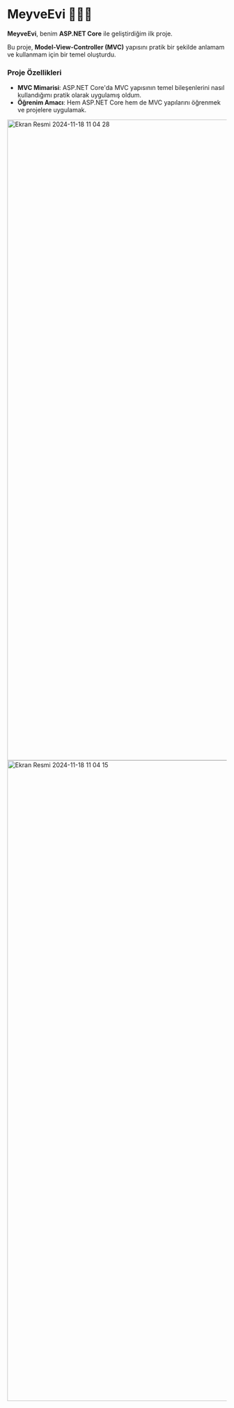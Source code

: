 # MeyveEvi 🍎🍇🍊

**MeyveEvi**, benim **ASP.NET Core** ile geliştirdiğim ilk proje. 

Bu proje, **Model-View-Controller (MVC)** yapısını pratik bir şekilde anlamam ve kullanmam için bir temel oluşturdu.

### Proje Özellikleri
- **MVC Mimarisi**: ASP.NET Core'da MVC yapısının temel bileşenlerini nasıl kullandığımı pratik olarak uygulamış oldum.
- **Öğrenim Amacı**: Hem ASP.NET Core hem de MVC yapılarını öğrenmek ve projelere uygulamak.




<img width="1470" alt="Ekran Resmi 2024-11-18 11 04 28" src="https://github.com/user-attachments/assets/15f0d9c4-785f-4619-967e-d87477c04f21">
<img width="1470" alt="Ekran Resmi 2024-11-18 11 04 15" src="https://github.com/user-attachments/assets/42bacff8-6041-4b4d-b317-071cc19ad109">
